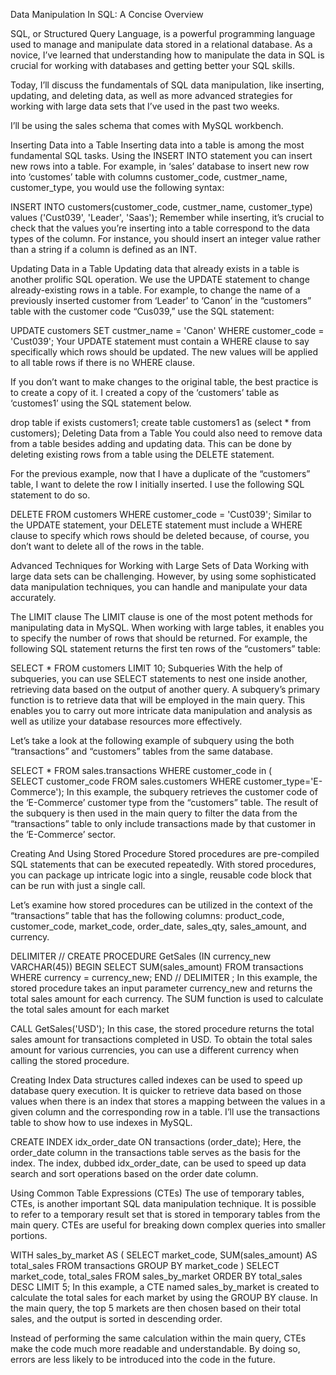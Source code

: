 Data Manipulation In SQL: A Concise Overview

SQL, or Structured Query Language, is a powerful programming language used to manage and manipulate data stored in a relational database. As a novice, I’ve learned that understanding how to manipulate the data in SQL is crucial for working with databases and getting better your SQL skills.

Today, I’ll discuss the fundamentals of SQL data manipulation, like inserting, updating, and deleting data, as well as more advanced strategies for working with large data sets that I’ve used in the past two weeks.

I’ll be using the sales schema that comes with MySQL workbench.

Inserting Data into a Table
Inserting data into a table is among the most fundamental SQL tasks. Using the INSERT INTO statement you can insert new rows into a table. For example, in ‘sales’ database to insert new row into ‘customes’ table with columns customer_code, custmer_name, customer_type, you would use the following syntax:

INSERT INTO customers(customer_code, custmer_name, customer_type)
values ('Cust039', 'Leader', 'Saas');
Remember while inserting, it’s crucial to check that the values you’re inserting into a table correspond to the data types of the column. For instance, you should insert an integer value rather than a string if a column is defined as an INT.

Updating Data in a Table
Updating data that already exists in a table is another prolific SQL operation. We use the UPDATE statement to change already-existing rows in a table. For example, to change the name of a previously inserted customer from ‘Leader’ to ‘Canon’ in the “customers” table with the customer code “Cus039,” use the SQL statement:

UPDATE customers
SET custmer_name = 'Canon'
WHERE customer_code = 'Cust039';
Your UPDATE statement must contain a WHERE clause to say specifically which rows should be updated. The new values will be applied to all table rows if there is no WHERE clause.

If you don’t want to make changes to the original table, the best practice is to create a copy of it. I created a copy of the ‘customers’ table as ‘customes1’ using the SQL statement below.

drop table if exists customers1;
create table customers1 as
(select *
from customers);
Deleting Data from a Table
You could also need to remove data from a table besides adding and updating data. This can be done by deleting existing rows from a table using the DELETE statement.

For the previous example, now that I have a duplicate of the “customers” table, I want to delete the row I initially inserted. I use the following SQL statement to do so.

DELETE FROM customers 
WHERE customer_code = 'Cust039';
Similar to the UPDATE statement, your DELETE statement must include a WHERE clause to specify which rows should be deleted because, of course, you don’t want to delete all of the rows in the table.

Advanced Techniques for Working with Large Sets of Data
Working with large data sets can be challenging. However, by using some sophisticated data manipulation techniques, you can handle and manipulate your data accurately.

The LIMIT clause
The LIMIT clause is one of the most potent methods for manipulating data in MySQL. When working with large tables, it enables you to specify the number of rows that should be returned. For example, the following SQL statement returns the first ten rows of the “customers” table:

SELECT * FROM customers 
LIMIT 10;
Subqueries
With the help of subqueries, you can use SELECT statements to nest one inside another, retrieving data based on the output of another query. A subquery’s primary function is to retrieve data that will be employed in the main query. This enables you to carry out more intricate data manipulation and analysis as well as utilize your database resources more effectively.

Let’s take a look at the following example of subquery using the both “transactions” and “customers” tables from the same database.

SELECT *
FROM  sales.transactions
WHERE customer_code in (               
                SELECT customer_code 
                FROM  sales.customers 
                WHERE  customer_type='E-Commerce');
In this example, the subquery retrieves the customer code of the ‘E-Commerce’ customer type from the “customers” table. The result of the subquery is then used in the main query to filter the data from the “transactions” table to only include transactions made by that customer in the ‘E-Commerce’ sector.

Creating And Using Stored Procedure
Stored procedures are pre-compiled SQL statements that can be executed repeatedly. With stored procedures, you can package up intricate logic into a single, reusable code block that can be run with just a single call.

Let’s examine how stored procedures can be utilized in the context of the “transactions” table that has the following columns: product_code, customer_code, market_code, order_date, sales_qty, sales_amount, and currency.

DELIMITER //
CREATE PROCEDURE GetSales (IN currency_new VARCHAR(45))
BEGIN
    SELECT SUM(sales_amount)
    FROM transactions
    WHERE currency = currency_new;
END //
DELIMITER ;
In this example, the stored procedure takes an input parameter currency_new and returns the total sales amount for each currency. The SUM function is used to calculate the total sales amount for each market

CALL GetSales('USD');
In this case, the stored procedure returns the total sales amount for transactions completed in USD. To obtain the total sales amount for various currencies, you can use a different currency when calling the stored procedure.

Creating Index
Data structures called indexes can be used to speed up database query execution. It is quicker to retrieve data based on those values when there is an index that stores a mapping between the values in a given column and the corresponding row in a table. I’ll use the transactions table to show how to use indexes in MySQL.

CREATE INDEX idx_order_date ON transactions (order_date);
Here, the order_date column in the transactions table serves as the basis for the index. The index, dubbed idx_order_date, can be used to speed up data search and sort operations based on the order date column.

Using Common Table Expressions (CTEs)
The use of temporary tables, CTEs, is another important SQL data manipulation technique. It is possible to refer to a temporary result set that is stored in temporary tables from the main query.
CTEs are useful for breaking down complex queries into smaller portions.

WITH sales_by_market AS (
  SELECT market_code, SUM(sales_amount) AS total_sales
  FROM transactions
  GROUP BY market_code
)
SELECT market_code, total_sales
FROM sales_by_market
ORDER BY total_sales DESC
LIMIT 5;
In this example, a CTE named sales_by_market is created to calculate the total sales for each market by using the GROUP BY clause. In the main query, the top 5 markets are then chosen based on their total sales, and the output is sorted in descending order.

Instead of performing the same calculation within the main query, CTEs make the code much more readable and understandable. By doing so, errors are less likely to be introduced into the code in the future.
